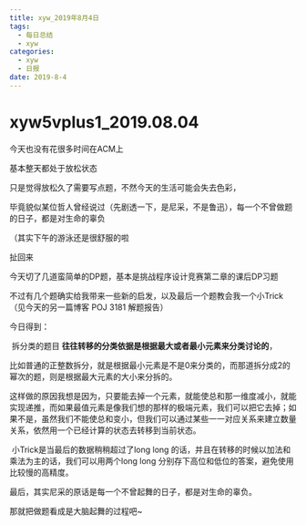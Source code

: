 ```yaml
---
title: xyw_2019年8月4日
tags: 
  - 每日总结
  - xyw
categories:
  - xyw
  - 日报
date: 2019-8-4
---
```


# xyw5vplus1_2019.08.04

今天也没有花很多时间在ACM上

基本整天都处于放松状态

只是觉得放松久了需要写点题，不然今天的生活可能会失去色彩，
<!-- more -->
毕竟貌似某位哲人曾经说过（先剧透一下，是尼采，不是鲁迅），每一个不曾做题的日子，都是对生命的辜负

（其实下午的游泳还是很舒服的啦

扯回来

今天切了几道蛮简单的DP题，基本是挑战程序设计竞赛第二章的课后DP习题

不过有几个题确实给我带来一些新的启发，以及最后一个题教会我一个小Trick（见今天的另一篇博客 POJ 3181 解题报告）

今日得到：

​	拆分类的题目   **往往转移的分类依据是根据最大或者最小元素来分类讨论的**，

​	比如普通的正整数拆分，就是根据最小元素是不是0来分类的，而那道拆分成2的幂次的题，则是根据最大元素的大小来分拆的。

​	这样做的原因我想是因为，只要能去掉一个元素，就能使总和那一维度减小，就能实现递推，而如果最值元素是像我们想的那样的极端元素，我们可以把它去掉；如果不是，虽然我们不能使总和变小，但我们可以通过某些一一对应关系来建立数量关系，依然用一个已经计算的状态去转移到当前状态。

​	小Trick是当最后的数据稍稍超过了long long 的话，并且在转移的时候以加法和乘法为主的话，我们可以用两个long long 分别存下高位和低位的答案，避免使用比较慢的高精度。



最后，其实尼采的原话是每一个不曾起舞的日子，都是对生命的辜负。

那就把做题看成是大脑起舞的过程吧~

